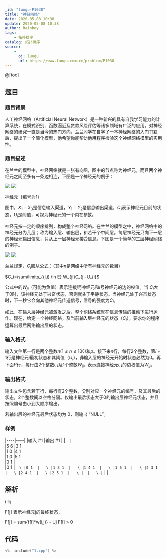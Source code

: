 ```yaml
---
_id: "luogu-P1038"
title: "神经网络"
date: 2020-05-08 10:38
update: 2020-05-08 10:38
author: Rainboy
tags:
    - 拓扑排序
catalog: 拓扑排序
source: 
    - 
      oj: luogu
      url: https://www.luogu.com.cn/problem/P1038
---
```


@[toc]

## 题目

### 题目背景 
人工神经网络（Artificial Neural Network）是一种新兴的具有自我学习能力的计算系统，在模式识别、函数逼近及贷款风险评估等诸多领域有广泛的应用。对神经网络的研究一直是当今的热门方向，兰兰同学在自学了一本神经网络的入门书籍后，提出了一个简化模型，他希望你能帮助他用程序检验这个神经网络模型的实用性。





### 题目描述

在兰兰的模型中，神经网络就是一张有向图，图中的节点称为神经元，而且两个神经元之间至多有一条边相连，下图是一个神经元的例子：

 ![](https://cdn.luogu.com.cn/upload/pic/13.png) ![](https://cdn.luogu.com.cn/upload/pic/58251.png)

神经元〔编号为$1$）


图中，$X_1-X_3$是信息输入渠道，$Y_1-Y_2$是信息输出渠道，$C_1$表示神经元目前的状态，$U_i$是阈值，可视为神经元的一个内在参数。


神经元按一定的顺序排列，构成整个神经网络。在兰兰的模型之中，神经网络中的神经元分为几层；称为输入层、输出层，和若干个中间层。每层神经元只向下一层的神经元输出信息，只从上一层神经元接受信息。下图是一个简单的三层神经网络的例子。

 ![](https://cdn.luogu.com.cn/upload/pic/14.png)  ![](https://cdn.luogu.com.cn/upload/pic/58252.png)

兰兰规定，$C_i$服从公式：（其中$n$是网络中所有神经元的数目）


$C_i=\sum\limits_{(j,i) \in E} W_{ji}C_{j}-U_{i}$

公式中的$W_{ji}$（可能为负值）表示连接$j$号神经元和$i$号神经元的边的权值。当 $C_i$大于$0$时，该神经元处于兴奋状态，否则就处于平静状态。当神经元处于兴奋状态时，下一秒它会向其他神经元传送信号，信号的强度为$C_i$。


如此．在输入层神经元被激发之后，整个网络系统就在信息传输的推动下进行运作。现在，给定一个神经网络，及当前输入层神经元的状态（$C_i$），要求你的程序运算出最后网络输出层的状态。





### 输入格式
输入文件第一行是两个整数$n(1 \le n \le 100)$和$p$。接下来$n$行，每行$2$个整数，第$i+1$行是神经元$i$最初状态和其阈值（$U_i$），非输入层的神经元开始时状态必然为$0$。再下面$P$行，每行由$2$个整数$i,j$及$1$个整数$W_{ij}$，表示连接神经元$i,j$的边权值为$W_{ij}$。




### 输出格式

输出文件包含若干行，每行有$2$个整数，分别对应一个神经元的编号，及其最后的状态，$2$个整数间以空格分隔。仅输出最后状态大于$0$的输出层神经元状态，并且按照编号由小到大顺序输出。

若输出层的神经元最后状态均为 $0$，则输出 “NULL”。




### 样例

|----|----|
|输入 #1  |输出 #1  |
|```  |```  \
|5 6  |3 1  \
|1 0  |4 1  \
|1 0  |5 1  \
|0 1  |  \
|0 1  |```  \
|0 1  |   \
|1 3 1  |   \
|1 4 1  |   \
|1 5 1  |   \
|2 3 1  |   \
|2 4 1  |   \
|2 5 1  |   \
|  |   \
|```  |   |




## 解析

i->j

F[j] 表示神经元j的最终状态，

F[j] = sum{f[i]*w(i,j)} - Uj  F[i] > 0


## 代码

```c
<%- include("1.cpp") %>
```
